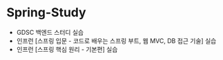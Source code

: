 ﻿# Spring-Study

- GDSC 백엔드 스터디 실습
- 인프런 [스프링 입문 - 코드로 배우는 스프링 부트, 웹 MVC, DB 접근 기술] 실습
- 인프런 [스프링 핵심 원리 - 기본편] 실습
